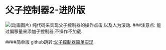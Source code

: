 # 父子控制器2-进阶版
![(动画图片)](http://img0.ph.126.net/1w6Hq3EszdTWxe0McggDmQ==/6631413012352111917.gif)
	纯代码来实现父子控制器的操作点击,以及人为滚动.
###注意点:
		能过偏移量来添加子控制器,不操作不加载.
		
####简单版
 github跳转:<a href="https://github.com/FMountain/FSControl">父子控制器简单实现</a> 